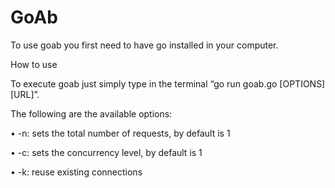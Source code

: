 # GoAb
To use goab you first need to have go installed in your computer.

How to use

To execute goab just simply type in the terminal “go run goab.go [OPTIONS] [URL]”. 

The following are the available options:

•	-n: sets the total number of requests, by default is 1

•	-c: sets the concurrency level, by default is 1

•	-k: reuse existing connections
